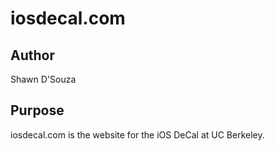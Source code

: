 # iosdecal.com

## Author

Shawn D'Souza

## Purpose

iosdecal.com is the website for the iOS DeCal at UC Berkeley.
